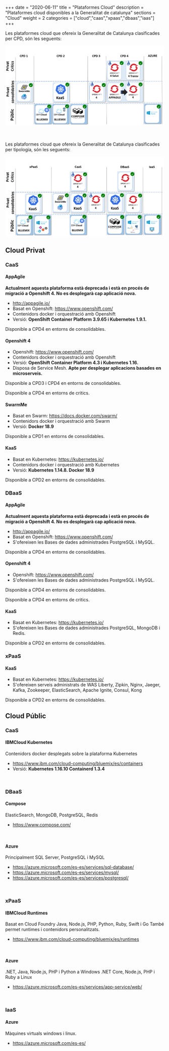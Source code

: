 +++
date        = "2020-06-11"
title       = "Plataformes Cloud"
description = "Plataformes cloud disponibles a la Generalitat de catalunya"
sections    = "Cloud"
weight      = 2
categories  = ["cloud","caas","xpaas","dbaas","iaas"]
+++

Les plataformes cloud que ofereix la Generalitat de Catalunya clasificades per CPD, són les seguents:

![Plataformes cloud per CPD ](/related/cloud/catalegCloud_cpd.png)

<br/><br/>
Les plataformes cloud que ofereix la Generalitat de Catalunya clasificades per tipologia, són les seguents:

![Plataformes cloud per Tipologia ](/related/cloud/catalegCloud_tipologia.png)


## Cloud Privat

### __CaaS__

#### AppAgile

**Actualment aquesta plataforma està deprecada i està en procés de migració a Openshift 4. No es desplegarà cap aplicació nova.**

- http://appagile.io/
- Basat en Openshift: https://www.openshift.com/
- Contenidors docker i orquestració amb Openshift
- Versió:  **OpenShift Container Platform 3.9.65 i Kubernetes 1.9.1.** 
  
Disponible a CPD4 en entorns de consolidables.
<br/>

#### Openshift 4

- Openshift: https://www.openshift.com/
- Contenidors docker i orquestració amb Openshift
- Versió:  **OpenShift Container Platform 4.3 i Kubernetes 1.16.** 
- Disposa de Service Mesh. **Apte per desplegar aplicacions basades en microserveis.** 

Disponible a CPD3 i CPD4 en entorns de consolidables.

Disponible a CPD4 en entorns de critics.
<br/>

#### SwarmMe

- Basat en Swarm: https://docs.docker.com/swarm/
- Contenidors docker i orquestració amb Swarm
- Versió: **Docker 18.9**

Disponible a CPD1 en entorns de consolidables.
<br/>

#### KaaS

- Basat en Kubernetes: https://kubernetes.io/
- Contenidors docker i orquestració amb Kubernetes
- Versió: **Kubernetes 1.14.8. Docker 18.9**

Disponible a CPD2 en entorns de consolidables.
<br/>

### __DBaaS__

#### AppAgile

**Actualment aquesta plataforma està deprecada i està en procés de migració a Openshift 4. No es desplegarà cap aplicació nova.**

- http://appagile.io/
- Basat en Openshift: https://www.openshift.com/
- S'ofereixen les Bases de dades administrades PostgreSQL i MySQL.

Disponible a CPD4 en entorns de consolidables.
<br/>

#### Openshift 4

- Openshift: https://www.openshift.com/
- S'ofereixen les Bases de dades administrades PostgreSQL i MySQL.

Disponible a CPD4 en entorns de consolidables.

Disponible a CPD4 en entorns de critics.
<br/>

#### KaaS

- Basat en Kubernetes: https://kubernetes.io/
- S'ofereixen les Bases de dades administrades PostgreSQL, MongoDB i Redis.

Disponible a CPD2 en entorns de consolidables.
<br/>

### __xPaaS__

#### KaaS

- Basat en Kubernetes: https://kubernetes.io/
- S'ofereixen serveis administrats de WAS Liberty, Zipkin, Nginx, Jaeger, Kafka, Zookeeper, ElasticSearch, Apache Ignite, Consul, Kong

Disponible a CPD2 en entorns de consolidables.
<br/>

## Cloud Públic


### __CaaS__

#### IBMCloud Kubernetes

Contenidors docker desplegats sobre la plataforma Kubernetes

- https://www.ibm.com/cloud-computing/bluemix/es/containers
- Versió: **Kubernetes 1.16.10 Containerd 1.3.4**
<br/>

### __DBaaS__

#### Compose

ElasticSearch, MongoDB, PostgreSQL, Redis

- https://www.compose.com/
<br/>

#### Azure

Principalment SQL Server, PostgreSQL i MySQL

- https://azure.microsoft.com/es-es/services/sql-database/
- https://azure.microsoft.com/es-es/services/mysql/
- https://azure.microsoft.com/es-es/services/postgresql/
<br/>

### __xPaaS__

#### IBMCloud Runtimes

Basat en Cloud Foundry
Java, Node.js, PHP, Python, Ruby, Swift i Go
També permet runtimes i contenidors personalitzats.

- https://www.ibm.com/cloud-computing/bluemix/es/runtimes
<br/>

#### Azure

.NET, Java, Node.js, PHP i Python a Windows
.NET Core, Node.js, PHP i Ruby a Linux

- https://azure.microsoft.com/es-es/services/app-service/web/
<br/>

### __IaaS__

#### Azure

Màquines virtuals windows i linux.

- https://azure.microsoft.com/es-es/
